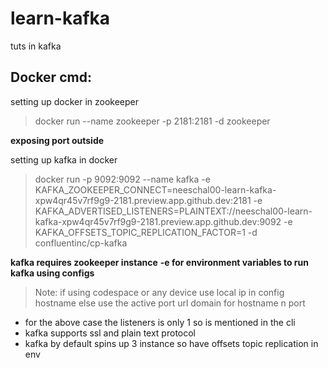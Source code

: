 # learn-kafka
tuts in kafka


## Docker cmd:
setting up docker in zookeeper
> docker run --name zookeeper  -p 2181:2181 -d zookeeper

**exposing port outside**

setting up kafka in docker
> docker run -p 9092:9092 --name kafka  -e KAFKA_ZOOKEEPER_CONNECT=neeschal00-learn-kafka-xpw4qr45v7rf9g9-2181.preview.app.github.dev:2181 -e   KAFKA_ADVERTISED_LISTENERS=PLAINTEXT://neeschal00-learn-kafka-xpw4qr45v7rf9g9-2181.preview.app.github.dev:9092 -e KAFKA_OFFSETS_TOPIC_REPLICATION_FACTOR=1 -d confluentinc/cp-kafka 


**kafka requires zookeeper instance**
**-e for environment variables to run kafka using configs**

> Note: if using codespace or any device use local ip in config hostname else use the active port url domain for hostname n port
- for the above case the listeners is only 1 so is mentioned in the cli 
- kafka supports ssl and plain text protocol
- kafka by default spins up 3 instance so have offsets topic replication in env